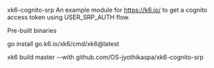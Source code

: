 xk6-cognito-srp
An example module for https://k6.io/ to get a cognito access token using USER_SRP_AUTH flow.


Pre-built binaries

go install go.k6.io/xk6/cmd/xk6@latest

xk6 build master  --with github.com/OS-jyothikaspa/xk6-cognito-srp

